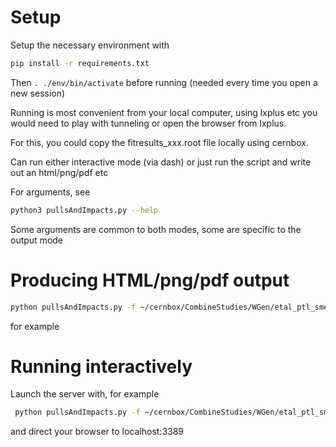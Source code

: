 # Setup
Setup the necessary environment with
```bash
pip install -r requirements.txt
```
Then ```. ./env/bin/activate``` before running (needed every time you open a new session)

Running is most convenient from your local computer, using lxplus etc you would need to play with tunneling or open the browser from lxplus. 

For this, you could copy the fitresults_xxx.root file locally using cernbox.

Can run either interactive mode (via dash) or just run the script and write out an html/png/pdf etc

For arguments, see

```bash
python3 pullsAndImpacts.py --help
``` 
Some arguments are common to both modes, some are specific to the output mode

# Producing HTML/png/pdf output

```bash
python pullsAndImpacts.py -f ~/cernbox/CombineStudies/WGen/etal_ptl_smear_unrolled/fitresults_123456789.root output
```

for example

# Running interactively

Launch the server with, for example

```bash
 python pullsAndImpacts.py -f ~/cernbox/CombineStudies/WGen/etal_ptl_smear_unrolled/fitresults_123456789.root interactive
``` 

and direct your browser to localhost:3389

